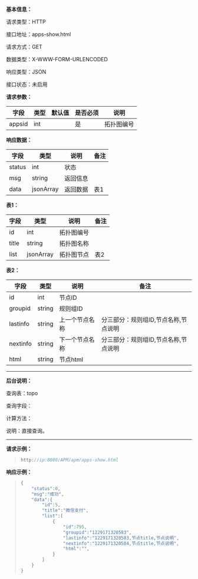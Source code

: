 **基本信息：**

请求类型：HTTP

接口地址：apps-show.html

请求方式：GET

数据类型：X-WWW-FORM-URLENCODED

响应类型：JSON

接口状态：未启用

**请求参数：**

| **字段** | **类型** | **默认值** | **是否必须** | **说明** |
| --- | --- | --- | --- | --- |
| appsid | int | | 是 | 拓扑图编号 |

**响应数据：**

| **字段** | **类型** | **说明** | **备注** |
| --- | --- | --- | --- |
| status | int | 状态 | |
| msg | string | 返回信息 | |
| data | jsonArray | 返回数据 | 表1 |

**表1：**

| **字段** | **类型** | **说明** | **备注** |
| --- | --- | --- | --- |
| id | int | 拓扑图编号 | |
| title | string | 拓扑图名称 | |
| list | jsonArray | 拓扑图节点 | 表2 |

**表2：**

| **字段** | **类型** | **说明** | **备注** |
| --- | --- | --- | --- |
| id | int | 节点ID | |
| groupid | string | 规则组ID | |
| lastinfo | string | 上一个节点名称 | 分三部分：规则组ID,节点名称,节点说明 |
| nextinfo | string | 下一个节点名称 | 分三部分：规则组ID,节点名称,节点说明 |
| html | string | 节点html | |

---

**后台说明：**

查询表：topo

查询字段：

计算方法：

说明：直接查询。

---

**请求示例：**
> ```js
> http://ip:8080/APM/apm/apps-show.html
> ```

**响应示例：**

> ```js
> {
>     "status":0,
>     "msg":"成功",
>     "data":{
>         "id":5,
>         "title":"微信支付",
>         "list":[
>             {
>                 "id":795,
>                 "groupid":"1229171320583",
>                 "lastinfo":"1229171320583,节点title,节点说明",
>                 "nextinfo":"1229171320584,节点title,节点说明",
>                 "html":"",
>             }
>         ]
>     }
> }
> ```
